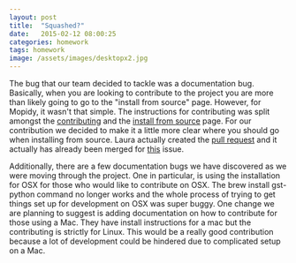 ```yaml
---
layout: post
title:  "Squashed?"
date:   2015-02-12 08:00:25
categories: homework
tags: homework
image: /assets/images/desktopx2.jpg
---
```


The bug that our team decided to tackle was a documentation bug. Basically, when you are looking to contribute to the project you are more than likely going to go to the "install from source" page. However, for Mopidy, it wasn't that simple. The instructions for contributing was split amongst the [contributing](https://docs.mopidy.com/en/latest/contributing/?highlight=contribute) and the [install from source](https://docs.mopidy.com/en/latest/installation/source/) page. For our contribution we decided to make it a little more clear where you should go when installing from source. Laura actually created the [pull request](https://github.com/mopidy/mopidy/pull/959) and it actually has already been merged for [this](https://github.com/mopidy/mopidy/issues/903) issue. 

Additionally, there are a few documentation bugs we have discovered as we were moving through the project. One in particular, is using the installation for OSX for those who would like to contribute on OSX. The brew install gst-python command no longer works and the whole process of trying to get things set up for development on OSX was super buggy. One change we are planning to suggest is adding documentation on how to contribute for those using a Mac. They have install instructions for a mac but the contributing is strictly for Linux. This would be a really good contribution because a lot of development could be hindered due to complicated setup on a Mac. 